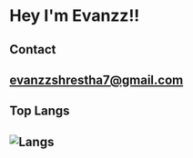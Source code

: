 # Hey I'm Evanzz!!

## Contact
evanzzshrestha7@gmail.com
-

## Top Langs
![Langs](https://github-readme-stats.vercel.app/api/top-langs/?username=evanzz7&layout=compact)
-

